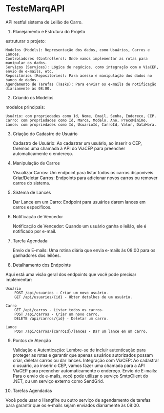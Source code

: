 # TesteMarqAPI
API restful sistema de Leilão de Carro.


1. Planejamento e Estrutura do Projeto

estruturar o projeto:

    Modelos (Models): Representação dos dados, como Usuários, Carros e Lances.
    Controladores (Controllers): Onde vamos implementar as rotas para manipular os dados.
    Serviços (Services): Lógica de negócios, como integração com o ViaCEP, envio de e-mails, etc.
    Repositórios (Repositories): Para acesso e manipulação dos dados no banco de dados.
    Agendamento de Tarefas (Tasks): Para enviar os e-mails de notificação diariamente às 08:00.

2. Criando os Modelos

modelos principais:

    Usuário: com propriedades como Id, Nome, Email, Senha, Endereco, CEP.
    Carro: com propriedades como Id, Marca, Modelo, Ano, PrecoMinimo.
    Lance: com propriedades como Id, UsuarioId, CarroId, Valor, DataHora.

3. Criação do Cadastro de Usuário

    Cadastro de Usuário: Ao cadastrar um usuário, ao inserir o CEP, faremos uma chamada à API do ViaCEP para preencher automaticamente o endereço.

4. Manipulação de Carros

    Visualizar Carros: Um endpoint para listar todos os carros disponíveis.
    Criar/Deletar Carros: Endpoints para adicionar novos carros ou remover carros do sistema.

5. Sistema de Lances

    Dar Lance em um Carro: Endpoint para usuários darem lances em carros específicos.

6. Notificação de Vencedor

    Notificação de Vencedor: Quando um usuário ganha o leilão, ele é notificado por e-mail.

7. Tarefa Agendada

    Envio de E-mails: Uma rotina diária que envia e-mails às 08:00 para os ganhadores dos leilões.

8. Detalhamento dos Endpoints

Aqui está uma visão geral dos endpoints que você pode precisar implementar:

    Usuário
        POST /api/usuarios - Criar um novo usuário.
        GET /api/usuarios/{id} - Obter detalhes de um usuário.

    Carro
        GET /api/carros - Listar todos os carros.
        POST /api/carros - Criar um novo carro.
        DELETE /api/carros/{id} - Deletar um carro.

    Lance
        POST /api/carros/{carroId}/lances - Dar um lance em um carro.

9. Pontos de Atenção

    Validação e Autenticação: Lembre-se de incluir autenticação para proteger as rotas e garantir que apenas usuários autorizados possam criar, deletar carros ou dar lances.
    Integração com ViaCEP: Ao cadastrar o usuário, ao inserir o CEP, vamos fazer uma chamada para a API ViaCEP para preencher automaticamente o endereço.
    Envio de E-mails: Para o envio de e-mails, você pode utilizar o serviço SmtpClient do .NET, ou um serviço externo como SendGrid.

10. Tarefas Agendadas

Você pode usar o Hangfire ou outro serviço de agendamento de tarefas para garantir que os e-mails sejam enviados diariamente às 08:00.